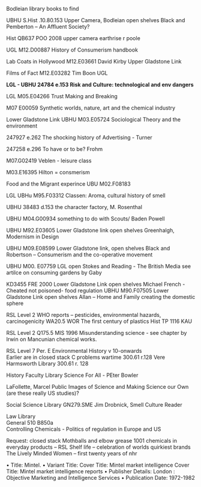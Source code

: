 Bodleian library books to findUBHU S.Hist .10.80.153Upper Camera, Bodleian open shelvesBlack and Pemberton – An Affluent Society? 

Hist QB637 POO 2008
upper camera
earthrise    r poole

UGL
M12.D00887
History of Consumerism handbook 
Lab Coats in Hollywood M12.E03661  David Kirby Upper Gladstone Link 

Films of Fact
M12.E03282	 Tim Boon  UGL

**LGL - UBHU 24784 e.153
Risk and Culture: technological and env dangers**

LGL 
M05.E04266 Trust Making and Breaking

M07 E00059
Synthetic worlds, nature, art and the chemical industry

Lower Gladstone Link
UBHU M03.E05724
Sociological Theory and the environment 

247927 e.262
The shocking history of Advertising - Turner

247258 e.296
To have or to be? Frohm

M07.G02419 
Veblen - leisure class

 M03.E16395
Hilton = consmerism

Food and the Migrant experince
UBU M02.F08183

LGL
UBHu M95.F03312 Classen: Aroma, cultural history of smell


UBHU 38483 d.153the character factory, M. Rosenthal

UBHU M04.G00934
something to do with Scouts/ Baden Powell
UBHU M92.E03605Lower Gladstone link open shelvesGreenhalgh, Modernism in DesignUBHU  M09.E08599Lower Gladstone link, open shelvesBlack and Robertson – Consumerism and the co-operative movement 


UBHU M00. E07759
LGL open
Stokes and Reading - The British Media see artilce on consuming gardens by Gaby


KD3455 FRE 2000Lower Gladstone Link open shelvesMichael French  - Cheated not poisoned- food regulation UBHU  M90.F07505Lower Gladstone Link open shelvesAllan – Home and Family creating the domestic sphereRSL Level 2 WHO reports – pesticides, environmental hazards, carcinogenicityWA20.5 WORThe first century of plasticsHist TP 1116 KAU 

RSL Level 2
Q175.5 MIS 1996
Misunderstanding science - see chapter by Irwin on Mancunian chemical works. 

RSL Level 7 Per. E Environmental History  v 10-onwards   Earlier are in closed stackC problems wartime      300.61 r.128Vere Harmsworth Library300.61 r. 128

History Faculty Library 
Science For All - PEter Bowler

LaFollette, Marcel
Public Images of Science
and 
Making Science our Own  (are these really US studies)?

Social Science Library 
GN279.SME Jim Drobnick, Smell Culture Reader

Law Library      
General 510 B850a    
Controlling Chemicals - Politics of regulation in Europe and US 
Request: closed stack Mothballs and elbow grease1001 chemicals in everyday products – RSL Shelf life – celebration of worlds quirkiest brandsThe Lively Minded Women – first twenty years of nhr•	Title: Mintel.•	Variant Title: Cover Title: Mintel market intelligence Cover Title: Mintel market intelligence reports •	Publisher Details: London : Objective Marketing and Intelligence Services •	Publication Date: 1972-1982 